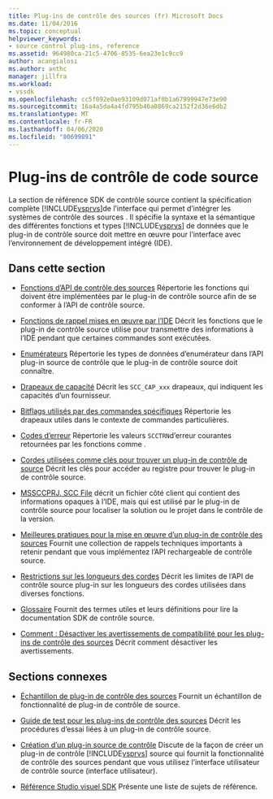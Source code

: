 ```yaml
---
title: Plug-ins de contrôle des sources (fr) Microsoft Docs
ms.date: 11/04/2016
ms.topic: conceptual
helpviewer_keywords:
- source control plug-ins, reference
ms.assetid: 964980ca-21c5-4706-8535-6ea23e1c9cc9
author: acangialosi
ms.author: anthc
manager: jillfra
ms.workload:
- vssdk
ms.openlocfilehash: cc5f092e0ae93109d071af0b1a67999947e73e90
ms.sourcegitcommit: 16a4a5da4a4fd795b46a0869ca2152f2d36e6db2
ms.translationtype: MT
ms.contentlocale: fr-FR
ms.lasthandoff: 04/06/2020
ms.locfileid: "80699891"
---
```

# <a name="source-control-plug-ins"></a>Plug-ins de contrôle de code source
La section de référence SDK de contrôle source contient la spécification complète [!INCLUDE[vsprvs](../code-quality/includes/vsprvs_md.md)]de l’interface qui permet d’intégrer les systèmes de contrôle des sources . Il spécifie la syntaxe et la sémantique des différentes fonctions et types [!INCLUDE[vsprvs](../code-quality/includes/vsprvs_md.md)] de données que le plug-in de contrôle source doit mettre en œuvre pour l’interface avec l’environnement de développement intégré (IDE).

## <a name="in-this-section"></a>Dans cette section
- [Fonctions d’API de contrôle des sources](../extensibility/source-control-plug-in-api-functions.md) Répertorie les fonctions qui doivent être implémentées par le plug-in de contrôle source afin de se conformer à l’API de contrôle source.

- [Fonctions de rappel mises en œuvre par l’IDE](../extensibility/callback-functions-implemented-by-the-ide.md) Décrit les fonctions que le plug-in de contrôle source utilise pour transmettre des informations à l’IDE pendant que certaines commandes sont exécutées.

- [Enumérateurs](../extensibility/enumerators.md) Répertorie les types de données d’enumérateur dans l’API plug-in source de contrôle que le plug-in de contrôle source doit connaître.

- [Drapeaux de capacité](../extensibility/capability-flags.md) Décrit les `SCC_CAP_xxx` drapeaux, qui indiquent les capacités d’un fournisseur.

- [Bitflags utilisés par des commandes spécifiques](../extensibility/bitflags-used-by-specific-commands.md) Répertorie les drapeaux utiles dans le contexte de commandes particulières.

- [Codes d’erreur](../extensibility/error-codes.md) Répertorie les valeurs `SCCTRN`d’erreur courantes retournées par les fonctions comme .

- [Cordes utilisées comme clés pour trouver un plug-in de contrôle de source](../extensibility/strings-used-as-keys-for-finding-a-source-control-plug-in.md) Décrit les clés pour accéder au registre pour trouver le plug-in de contrôle source.

- [MSSCCPRJ. SCC File](../extensibility/mssccprj-scc-file.md) décrit un fichier côté client qui contient des informations opaques à l’IDE, mais qui est utilisé par le plug-in de contrôle source pour localiser la solution ou le projet dans le contrôle de la version.

- [Meilleures pratiques pour la mise en œuvre d’un plug-in de contrôle des sources](../extensibility/best-practices-for-implementing-a-source-control-plug-in.md) Fournit une collection de rappels techniques importants à retenir pendant que vous implémentez l’API rechargeable de contrôle source.

- [Restrictions sur les longueurs des cordes](../extensibility/restrictions-on-string-lengths.md) Décrit les limites de l’API de contrôle source plug-in sur les longueurs des cordes utilisées dans diverses fonctions.

- [Glossaire](../extensibility/source-control-plug-in-glossary.md) Fournit des termes utiles et leurs définitions pour lire la documentation SDK de contrôle source.

- [Comment : Désactiver les avertissements de compatibilité pour les plug-ins de contrôle des sources](../extensibility/how-to-turn-off-compatibility-warnings-for-source-control-plug-ins.md) Décrit comment désactiver les avertissements.

## <a name="related-sections"></a>Sections connexes
- [Échantillon de plug-in de contrôle des sources](https://www.microsoft.com/download/details.aspx?id=55984) Fournit un échantillon de fonctionnalité de plug-in de contrôle de source.

- [Guide de test pour les plug-ins de contrôle des sources](../extensibility/internals/test-guide-for-source-control-plug-ins.md) Décrit les procédures d’essai liées à un plug-in de contrôle source.

- [Création d’un plug-in source de contrôle](../extensibility/internals/creating-a-source-control-plug-in.md) Discute de la façon de créer un plug-in de contrôle [!INCLUDE[vsprvs](../code-quality/includes/vsprvs_md.md)] source qui fournit la fonctionnalité de contrôle des sources pendant que vous utilisez l’interface utilisateur de contrôle source (interface utilisateur).

- [Référence Studio visuel SDK](../extensibility/visual-studio-sdk-reference.md) Présente une liste de sujets de référence.
